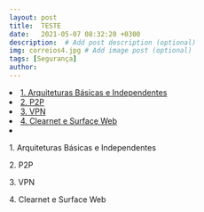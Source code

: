 ```yaml
---
layout: post
title:  TESTE
date:   2021-05-07 08:32:20 +0300
description:  # Add post description (optional)
img: correios4.jpg # Add image post (optional)
tags: [Segurança]
author:
---
```

<li><a href="#arquitetura-basicas-e-independentes">1. Arquiteturas Básicas e Independentes</a></li>
<li><a href="#P2P">2. P2P</a></li>
<li><a href="#VPN">3. VPN</a></li>
<li><a href="clearnet-e-surface-web">4. Clearnet e Surface Web</a><li>

<p>1. Arquiteturas Básicas e Independentes</p>
<p>2. P2P</p>
<p>3. VPN</p>
<p>4. Clearnet e Surface Web</p>